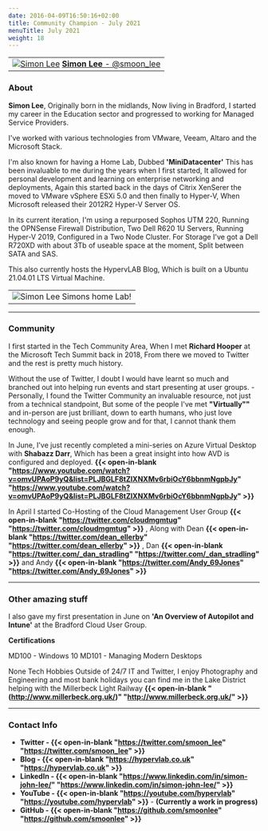 ```yaml
---
date: 2016-04-09T16:50:16+02:00
title: Community Champion - July 2021
menuTitle: July 2021
weight: 18
---
```


| |
|:-------------------------:|
|[![Simon Lee](/images/champions/simon.jpg?width=20pc)](https://twitter.com/smoon_lee "@smoon_lee") [**Simon Lee** - @smoon_lee](https://twitter.com/smoon_lee)|


### About
**Simon Lee**, Originally born in the midlands, Now living in Bradford, I started my career in the Education sector and progressed to working for Managed Service Providers.

I've worked with various technologies from VMware, Veeam, Altaro and the Microsoft Stack.

I'm also known for having a Home Lab, Dubbed **'MiniDatacenter'** This has been invaluable to me during the years when I first started, It allowed for personal development and learning on enterprise networking
and deployments, Again this started back in the days of Citrix XenSerer the moved to VMware vSphere ESXi 5.0 and then finally to Hyper-V, When Microsoft released their 2012R2 Hyper-V Server OS. 

In its current iteration, I'm using a repurposed Sophos UTM 220, Running the OPNSense Firewall Distribution, Two Dell R620 1U Servers, Running Hyper-V 2019, Configured in a Two Node Cluster. For Storage I've got a Dell R720XD with about 3Tb of useable space at the moment, Split between SATA and SAS.


This also currently hosts the HypervLAB Blog, Which is built on a Ubuntu 21.04.01 LTS Virtual Machine.

| |
|:-------------------------:|
|![Simon Lee](/images/champions/MiniDatacenter.jpg) Simons home Lab! 
---


### Community
I first started  in the Tech Community Area, When I met **Richard Hooper** at the Microsoft Tech Summit back in 2018, From there we moved to Twitter and the rest is pretty much history.

Without the use of Twitter, I doubt I would have learnt so much and branched out into helping run events and start presenting at user groups. - Personally, I found the Twitter Community an invaluable resource, not just from a technical standpoint, But some of the people I've met **"Virtually""** and in-person are just brilliant, down to earth humans, who just love technology and seeing people grow and for that, I cannot thank them enough.

In June, I've just recently completed a mini-series on Azure Virtual Desktop with **Shabazz Darr**, Which has been a great insight into how AVD is configured and deployed.
**{{< open-in-blank "https://www.youtube.com/watch?v=omvUPAoP9yQ&list=PLJBGLF8tZlXNXMv6rbiOcY6bbnmNgpbJy" "https://www.youtube.com/watch?v=omvUPAoP9yQ&list=PLJBGLF8tZlXNXMv6rbiOcY6bbnmNgpbJy" >}}**

In April I started Co-Hosting of the Cloud Management User Group **{{< open-in-blank "https://twitter.com/cloudmgmtug" "https://twitter.com/cloudmgmtug" >}}** 
, Along with Dean **{{< open-in-blank "https://twitter.com/dean_ellerby" "https://twitter.com/dean_ellerby" >}}** , Dan **{{< open-in-blank "https://twitter.com/_dan_stradling" "https://twitter.com/_dan_stradling" >}}**  and Andy **{{< open-in-blank "https://twitter.com/Andy_69Jones" "https://twitter.com/Andy_69Jones" >}}** 

---

### Other amazing stuff
I also gave my first presentation in June on **'An Overview of Autopilot and Intune'** at the Bradford Cloud User Group.

 

**Certifications**

MD100 - Windows 10
MD101 - Managing Modern Desktops

 

None Tech Hobbies
Outside of 24/7 IT and Twitter, I enjoy Photography and Engineering and most bank holidays you can find me in the Lake District helping with the Millerbeck Light Railway **{{< open-in-blank "(http://www.millerbeck.org.uk/)" "http://www.millerbeck.org.uk/" >}}**

---

### Contact Info 
+ **Twitter - {{< open-in-blank "https://twitter.com/smoon_lee" "https://twitter.com/smoon_lee" >}}**
+ **Blog - {{< open-in-blank "https://hypervlab.co.uk" "https://hypervlab.co.uk" >}}**
+ **LinkedIn - {{< open-in-blank "https://www.linkedin.com/in/simon-john-lee/" "https://www.linkedin.com/in/simon-john-lee/" >}}**
+ **YouTube - {{< open-in-blank "https://youtube.com/hypervlab" "https://youtube.com/hypervlab" >}}** - **(Currently a work in progress)**
+ **GitHub - {{< open-in-blank "https://github.com/smoonlee" "https://github.com/smoonlee" >}}**